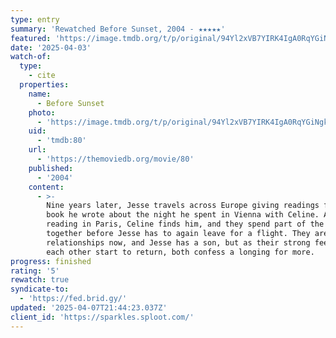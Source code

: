 ```yaml
---
type: entry
summary: 'Rewatched Before Sunset, 2004 - ★★★★★'
featured: 'https://image.tmdb.org/t/p/original/94Yl2xVB7YIRK4IgA0RqYGiNgkB.jpg'
date: '2025-04-03'
watch-of:
  type:
    - cite
  properties:
    name:
      - Before Sunset
    photo:
      - 'https://image.tmdb.org/t/p/original/94Yl2xVB7YIRK4IgA0RqYGiNgkB.jpg'
    uid:
      - 'tmdb:80'
    url:
      - 'https://themoviedb.org/movie/80'
    published:
      - '2004'
    content:
      - >-
        Nine years later, Jesse travels across Europe giving readings from a
        book he wrote about the night he spent in Vienna with Celine. After his
        reading in Paris, Celine finds him, and they spend part of the day
        together before Jesse has to again leave for a flight. They are both in
        relationships now, and Jesse has a son, but as their strong feelings for
        each other start to return, both confess a longing for more.
progress: finished
rating: '5'
rewatch: true
syndicate-to:
  - 'https://fed.brid.gy/'
updated: '2025-04-07T21:44:23.037Z'
client_id: 'https://sparkles.sploot.com/'
---
```


